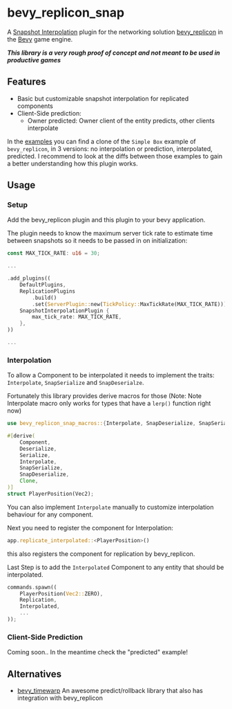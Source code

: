 # bevy_replicon_snap
A [Snapshot Interpolation](https://www.snapnet.dev/blog/netcode-architectures-part-3-snapshot-interpolation/) plugin for the networking solution [bevy_replicon](https://github.com/lifescapegame/bevy_replicon/tree/master) in the [Bevy](https://github.com/bevyengine/bevy/tree/main) game engine.

***This library is a very rough proof of concept and not meant to be used in productive games***

## Features
- Basic but customizable snapshot interpolation for replicated components
- Client-Side prediction:
  - Owner predicted: Owner client of the entity predicts, other clients interpolate

In the [examples](https://github.com/Bendzae/bevy_replicon_snap/tree/main/examples) you can find a clone of the `Simple Box` example of `bevy_replicon`, in 3 
versions: no interpolation or prediction, interpolated, predicted. I recommend to look at the diffs
between those examples to gain a better understanding how this plugin works.

## Usage

### Setup

Add the bevy_replicon plugin and this plugin to your bevy application.

The plugin needs to know the maximum server tick rate to estimate time 
between snapshots so it needs to be passed in on initialization:

```rust
const MAX_TICK_RATE: u16 = 30;

...

.add_plugins((
    DefaultPlugins,
    ReplicationPlugins
        .build()
        .set(ServerPlugin::new(TickPolicy::MaxTickRate(MAX_TICK_RATE))),
    SnapshotInterpolationPlugin {
        max_tick_rate: MAX_TICK_RATE,
    },
))

...
```

### Interpolation

To allow a Component to be interpolated it needs to implement the traits:
`Interpolate`, `SnapSerialize` and `SnapDeserialze`.

Fortunately this library provides derive macros for those
(Note: Note Interpolate macro only works for types that have a `lerp()` function right now) 

```rust
use bevy_replicon_snap_macros::{Interpolate, SnapDeserialize, SnapSerialize};

#[derive(
    Component,
    Deserialize,
    Serialize,
    Interpolate,
    SnapSerialize,
    SnapDeserialize,
    Clone,
)]
struct PlayerPosition(Vec2);
```
You can also implement `Interpolate` manually to customize interpolation
behaviour for any component.

Next you need to register the component for Interpolation:

```rust
app.replicate_interpolated::<PlayerPosition>()
```
this also registers the component for replication by bevy_replicon.

Last Step is to add the `Interpolated` Component to any entity that should be interpolated.

```rust
commands.spawn((
    PlayerPosition(Vec2::ZERO),
    Replication,
    Interpolated,
    ...
));
```

### Client-Side Prediction
Coming soon..
In the meantime check the "predicted" example!

## Alternatives
- [bevy_timewarp](https://github.com/RJ/bevy_timewarp) An awesome predict/rollback library that also has integration with bevy_replicon
